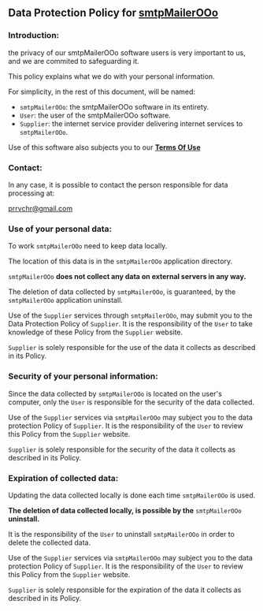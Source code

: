 ## Data Protection Policy for [smtpMailerOOo](https://github.com/prrvchr/smtpMailerOOo)

### Introduction:

the privacy of our smtpMailerOOo software users is very important to us, and we are commited to safeguarding it.

This policy explains what we do with your personal information.

For simplicity, in the rest of this document, will be named:
- `smtpMailerOOo`:  the smtpMailerOOo software in its entirety.
- `User`: the user of the smtpMailerOOo software.
- `Supplier`: the internet service provider delivering internet services to `smtpMailerOOo`.

Use of this software also subjects you to our [**Terms Of Use**](https://prrvchr.github.io/smtpMailerOOo/smtpMailerOOo/registration/TermsOfUse_en)

### Contact:

In any case, it is possible to contact the person responsible for data processing at:

prrvchr@gmail.com


### Use of your personal data:

To work `smtpMailerOOo` need to keep data locally.

The location of this data is in the `smtpMailerOOo` application directory.

`smtpMailerOOo` **does not collect any data on external servers in any way.**

The deletion of data collected by `smtpMailerOOo`, is guaranteed, by the `smtpMailerOOo` application uninstall.

Use of the `Supplier` services through `smtpMailerOOo`, may submit you to the Data Protection Policy of `Supplier`. It is the responsibility of the `User` to take knowledge of these Policy from the `Supplier` website.

`Supplier` is solely responsible for the use of the data it collects as described in its Policy.


### Security of your personal information:

Since the data collected by `smtpMailerOOo` is located on the user's computer, only the `User` is responsible for the security of the data collected.

Use of the `Supplier` services via `smtpMailerOOo` may subject you to the data protection Policy of `Supplier`. It is the responsibility of the `User` to review this Policy from the `Supplier` website.

`Supplier` is solely responsible for the security of the data it collects as described in its Policy.


### Expiration of collected data:

Updating the data collected locally is done each time `smtpMailerOOo` is used.

**The deletion of data collected locally, is possible by the** `smtpMailerOOo` **uninstall.**

It is the responsibility of the `User` to uninstall `smtpMailerOOo` in order to delete the collected data.

Use of the `Supplier` services via `smtpMailerOOo` may subject you to the data protection Policy of `Supplier`. It is the responsibility of the `User` to review this Policy from the `Supplier` website.

`Supplier` is solely responsible for the expiration of the data it collects as described in its Policy.
